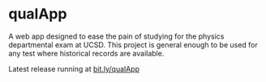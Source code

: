 qualApp
=======

A web app designed to ease the pain of studying for the physics departmental exam at UCSD. This project is general enough to be used for any test where historical records are available.

Latest release running at <a href="http://bit.ly/qualApp">bit.ly/qualApp</a>
